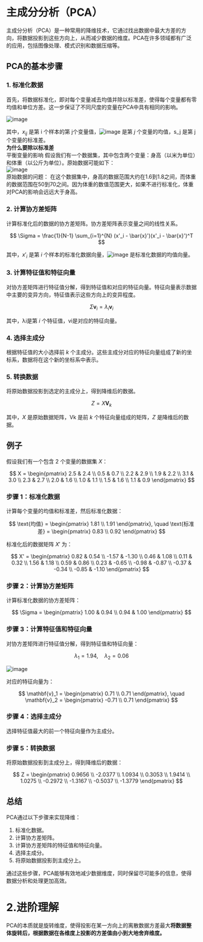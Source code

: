 # 主成分分析（PCA）

主成分分析（PCA）是一种常用的降维技术，它通过找出数据中最大方差的方向，将数据投影到这些方向上，从而减少数据的维度。PCA在许多领域都有广泛的应用，包括图像处理、模式识别和数据压缩等。

## PCA的基本步骤

### 1. 标准化数据
首先，将数据标准化，即对每个变量减去均值并除以标准差，使得每个变量都有零均值和单位方差。这一步保证了不同尺度的变量在PCA中具有相同的影响。

![image](https://github.com/BoBo1529707515/EEG-analyse/assets/145309276/0b7d6b98-e2ab-4585-aa13-f2c9f4fc7eaa)


其中，$x_{ij}$ 是第 i 个样本的第 j个变量值，![image](https://github.com/BoBo1529707515/EEG-analyse/assets/145309276/8d3762b7-61f6-464f-b4ca-a964d98d2e1e)
 是第 $j$ 个变量的均值，s_j 是第 j 个变量的标准差。  
**为什么要除以标准差**  
平衡变量的影响
假设我们有一个数据集，其中包含两个变量：身高（以米为单位）和体重（以公斤为单位）。原始数据可能如下：  
![image](https://github.com/BoBo1529707515/EEG-analyse/assets/145309276/f445b423-fd0a-4027-b27f-efda474b4050)  
原始数据的问题：
在这个数据集中，身高的数据范围大约在1.6到1.8之间，而体重的数据范围在50到70之间。因为体重的数值范围更大，如果不进行标准化，体重对PCA的影响会远远大于身高。

### 2. 计算协方差矩阵
计算标准化后的数据的协方差矩阵。协方差矩阵表示变量之间的线性关系。

$$
\Sigma = \frac{1}{N-1} \sum_{i=1}^{N} (x'_i - \bar{x}')(x'_i - \bar{x}')^T
$$

其中，$x'_i$ 是第 $i$ 个样本的标准化数据向量，![image](https://github.com/BoBo1529707515/EEG-analyse/assets/145309276/dedc9145-f068-4741-93c3-9058ccd5a908)
 是标准化数据的均值向量。

### 3. 计算特征值和特征向量
对协方差矩阵进行特征值分解，得到特征值和对应的特征向量。特征向量表示数据中主要的变异方向，特征值表示这些方向上的变异程度。

$$
\Sigma \mathbf{v}_i = \lambda_i \mathbf{v}_i
$$

其中，λi是第 $i$ 个特征值，vi是对应的特征向量。

### 4. 选择主成分
根据特征值的大小选择前 $k$ 个主成分。这些主成分对应的特征向量组成了新的坐标系，数据将在这个新的坐标系中表示。

### 5. 转换数据
将原始数据投影到选定的主成分上，得到降维后的数据。

$$
Z = X \mathbf{V}_k
$$

其中，$X$ 是原始数据矩阵，Vk 是前 $k$ 个特征向量组成的矩阵，$Z$ 是降维后的数据。


  ## 例子


假设我们有一个包含 2 个变量的数据集 $X$：

$$
X = \begin{pmatrix}
2.5 & 2.4 \\
0.5 & 0.7 \\
2.2 & 2.9 \\
1.9 & 2.2 \\
3.1 & 3.0 \\
2.3 & 2.7 \\
2.0 & 1.6 \\
1.0 & 1.1 \\
1.5 & 1.6 \\
1.1 & 0.9
\end{pmatrix}
$$

### 步骤 1：标准化数据

计算每个变量的均值和标准差，然后标准化数据：

$$
\text{均值} = \begin{pmatrix}
1.81 \\
1.91
\end{pmatrix}, \quad
\text{标准差} = \begin{pmatrix}
0.83 \\
0.92
\end{pmatrix}
$$

标准化后的数据矩阵 $X'$ 为：

$$
X' = \begin{pmatrix}
0.82 & 0.54 \\
-1.57 & -1.30 \\
0.46 & 1.08 \\
0.11 & 0.32 \\
1.56 & 1.18 \\
0.59 & 0.86 \\
0.23 & -0.65 \\
-0.98 & -0.87 \\
-0.37 & -0.34 \\
-0.85 & -1.10
\end{pmatrix}
$$

### 步骤 2：计算协方差矩阵

计算标准化数据的协方差矩阵：

$$
\Sigma = \begin{pmatrix}
1.00 & 0.94 \\
0.94 & 1.00
\end{pmatrix}
$$

### 步骤 3：计算特征值和特征向量

对协方差矩阵进行特征值分解，得到特征值和特征向量：

$$
\lambda_1 = 1.94, \quad \lambda_2 = 0.06
$$

![image](https://github.com/BoBo1529707515/EEG-analyse/assets/145309276/33853447-bad3-46de-86c7-4265d356ff54)



对应的特征向量为：

$$
\mathbf{v}_1 = \begin{pmatrix}
0.71 \\
0.71
\end{pmatrix}, \quad \mathbf{v}_2 = \begin{pmatrix}
-0.71 \\
0.71
\end{pmatrix}
$$

### 步骤 4：选择主成分

选择特征值最大的前一个特征向量作为主成分。

### 步骤 5：转换数据

将原始数据投影到主成分上，得到降维后的数据：

$$
Z = \begin{pmatrix}
0.9656 \\
-2.0377 \\
1.0934 \\
0.3053 \\
1.9414 \\
1.0275 \\
-0.2972 \\
-1.3167 \\
-0.5037 \\
-1.3779
\end{pmatrix}
$$



## 总结

PCA通过以下步骤来实现降维：

1. 标准化数据。
2. 计算协方差矩阵。
3. 计算协方差矩阵的特征值和特征向量。
4. 选择主成分。
5. 将原始数据投影到主成分上。

通过这些步骤，PCA能够有效地减少数据维度，同时保留尽可能多的信息，使得数据分析和处理更加高效。
# 2.进阶理解  
PCA的本质就是旋转维度，使得投影在某一方向上的离散数据方差最大**将数据整体旋转后，根据数据在各维度上投影的方差值由小到大地舍弃维度。**
